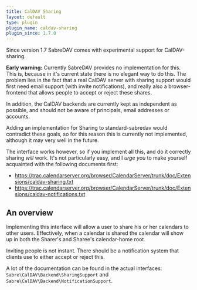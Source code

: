 ```yaml
---
title: CalDAV Sharing
layout: default
type: plugin
plugin_name: caldav-sharing
plugin_since: 1.7.0
---
```


Since version 1.7 SabreDAV comes with experimental support for CalDAV-sharing.

**Early warning:** Currently SabreDAV provides no implementation for this. This
is, because in it's current state there is no elegant way to do this.
The problem lies in the fact that a real CalDAV server with sharing support
would first need email support (with invite notifications), and really also
a browser-frontend that allows people to accept or reject these shares.

In addition, the CalDAV backends are currently kept as independent as
possible, and should not be aware of principals, email addresses or
accounts.

Adding an implementation for Sharing to standard-sabredav would contradict
these goals, so for this reason this is currently not implemented, although
it may very well in the future.

The interface works however, so if you implement all this, and do it
correctly sharing _will_ work. It's not particularly easy, and I _urge you_
to make yourself acquainted with the following documents first:

* <https://trac.calendarserver.org/browser/CalendarServer/trunk/doc/Extensions/caldav-sharing.txt>
* <https://trac.calendarserver.org/browser/CalendarServer/trunk/doc/Extensions/caldav-notifications.txt>

An overview
-----------

Implementing this interface will allow a user to share his or her calendars
to other users. Effectively, when a calendar is shared the calendar will
show up in both the Sharer's and Sharee's calendar-home root.

Inviting people is not instant. There should be a notification system
that clients use to either accept or reject this.

A lot of the documentation can be found in the actual interfaces:
`Sabre\CalDAV\Backend\SharingSupport` and `Sabre\CalDAV\Backend\NotificationSupport`.
